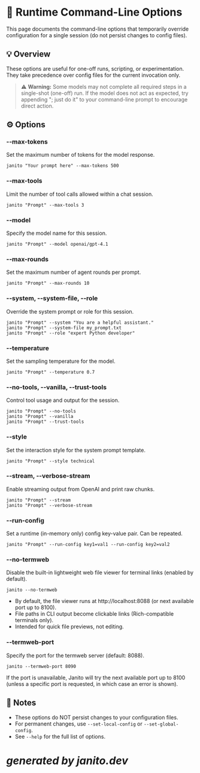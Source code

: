 # 🏁 Runtime Command-Line Options

This page documents the command-line options that temporarily override configuration for a single session (do not persist changes to config files).

## 💡 Overview
These options are useful for one-off runs, scripting, or experimentation. They take precedence over config files for the current invocation only.

> ⚠️ **Warning:** Some models may not complete all required steps in a single-shot (one-off) run. If the model does not act as expected, try appending "; just do it" to your command-line prompt to encourage direct action.

## ⚙️ Options

### --max-tokens
Set the maximum number of tokens for the model response.

```
janito "Your prompt here" --max-tokens 500
```

### --max-tools
Limit the number of tool calls allowed within a chat session.

```
janito "Prompt" --max-tools 3
```

### --model
Specify the model name for this session.

```
janito "Prompt" --model openai/gpt-4.1
```

### --max-rounds
Set the maximum number of agent rounds per prompt.

```
janito "Prompt" --max-rounds 10
```

### --system, --system-file, --role
Override the system prompt or role for this session.

```
janito "Prompt" --system "You are a helpful assistant."
janito "Prompt" --system-file my_prompt.txt
janito "Prompt" --role "expert Python developer"
```

### --temperature
Set the sampling temperature for the model.

```
janito "Prompt" --temperature 0.7
```

### --no-tools, --vanilla, --trust-tools
Control tool usage and output for the session.

```
janito "Prompt" --no-tools
janito "Prompt" --vanilla
janito "Prompt" --trust-tools
```

### --style
Set the interaction style for the system prompt template.

```
janito "Prompt" --style technical
```

### --stream, --verbose-stream
Enable streaming output from OpenAI and print raw chunks.

```
janito "Prompt" --stream
janito "Prompt" --verbose-stream
```

### --run-config
Set a runtime (in-memory only) config key-value pair. Can be repeated.

```
janito "Prompt" --run-config key1=val1 --run-config key2=val2
```

### --no-termweb
Disable the built-in lightweight web file viewer for terminal links (enabled by default).

```
janito --no-termweb
```

- By default, the file viewer runs at http://localhost:8088 (or next available port up to 8100).
- File paths in CLI output become clickable links (Rich-compatible terminals only).
- Intended for quick file previews, not editing.

### --termweb-port
Specify the port for the termweb server (default: 8088).

```
janito --termweb-port 8090
```

If the port is unavailable, Janito will try the next available port up to 8100 (unless a specific port is requested, in which case an error is shown).

## 📝 Notes
- These options do NOT persist changes to your configuration files.
- For permanent changes, use `--set-local-config` or `--set-global-config`.
- See `--help` for the full list of options.

# _generated by janito.dev_
